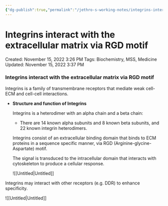 ```yaml
---
{"dg-publish":true,"permalink":"/jethro-s-working-notes/integrins-interact-with-the-extracellular-matrix-v/","dgPassFrontmatter":true}
---
```



# Integrins interact with the extracellular matrix via RGD motif

Created: November 15, 2022 3:26 PM
Tags: Biochemistry, MSS, Medicine
Updated: November 15, 2022 3:37 PM

### Integrins interact with the extracellular matrix via RGD motif

Integrins is a family of transmembrane receptors that mediate weak cell-ECM and cell-cell interactions.

- ******************************************************Structure and function of Integrins******************************************************
    
    Integrins is a heterodimer with an alpha chain and a beta chain:
    
    - There are 14 known alpha subunits and 8 known beta subunits, and 22 known integrin heterodimers.
    
    Integrins consist of an extracellular binding domain that binds to ECM proteins in a sequence specific manner, via RGD (Arginine-glycine-Aspartate) motif.
    
    The signal is transduced to the intracellular domain that interacts with cytoskeleton to produce a cellular response.
    
    ![[Untitled\|Untitled]]
    

Integrins may interact with other receptors (e.g. DDR) to enhance specificity.

![[Untitled\|Untitled]]